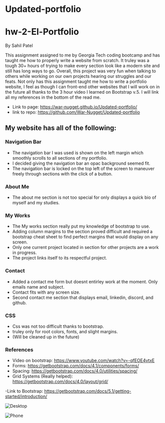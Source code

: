 # Updated-portfolio
# hw-2-El-Portfolio
By Sahil Patel

This assignment assigned to me by Georgia Tech coding bootcamp and has taught me how to properly write a website from scratch. It truley was a tough 30+ hours of trying to make every section look like a modern site and still has long ways to go. Overall, this project was very fun when talking to others while working on our own projects hearing our struggles and our feats. Not only has this assignment taught me how to write a portfolio website, I feel as though I can front-end other websites that I will work on in the future all thanks to the 3 hour video I learned on Bootstrap v.5. I will link all my references in the bottom of the read me.

- Link to page: https://war-nugget.github.io/Updated-portfolio/
- link to repo: https://github.com/War-Nugget/Updated-portfolio

## My website has all of the following:

### Navigation Bar
- The navigation bar I was used is shown on the left margin which smoothly scrolls to all sections of my portfolio.
- I decided giving the navigation bar an opac background seemed fit.
- The navigation bar is locked on the top left of the screen to maneuver freely through sections with the click of a button.

### About Me
- The about me section is not too special for only displays a quick bio of myself and my studies.

### My Works
- The My works section really put my knowledge of bootstrap to use.
- Adding column margins to the section proved difficult and required a bootstrap cheat sheet to find perfect margins that would display on any screen.
- Only one current project located in section for other projects are a work in progress.
- The project links itself to its respectful project.

### Contact
- Added a contact me form but doesnt entirley work at the moment. Only emails name and subject.
- Contact fits with any screen size.
- Second contact me section that displays email, linkedin, discord, and github.


### CSS
- Css was not too difficult thanks to bootstrap.
- truley only for root colors, fonts, and slight margins.
- (Will be cleaned up in the future)

### References 
- Video on bootstrap: https://www.youtube.com/watch?v=-qfEOE4vtxE
- Forms: https://getbootstrap.com/docs/4.1/components/forms/
- Spacing: https://getbootstrap.com/docs/4.0/utilities/spacing/
- Grid Systems (Really helped): https://getbootstrap.com/docs/4.0/layout/grid/

-Link to Bootstrap: https://getbootstrap.com/docs/5.1/getting-started/introduction/

![Desktop](https://user-images.githubusercontent.com/97697696/158509137-a31aabc0-e8e8-4395-924d-9b533f9dd426.png)

![Phone](https://user-images.githubusercontent.com/97697696/158509144-b573b5c1-c851-4479-9095-31d75581e9c5.png)
